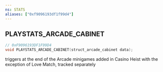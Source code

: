```yaml
---
ns: STATS
aliases: ["0xf9096193df1f99d4"]
---
```

## PLAYSTATS_ARCADE_CABINET

```c
// 0xF9096193DF1F99D4
void PLAYSTATS_ARCADE_CABINET(struct_arcade_cabinet data);
```

triggers at the end of the Arcade minigames added in Casino Heist with the exception of Love Match, tracked separately

